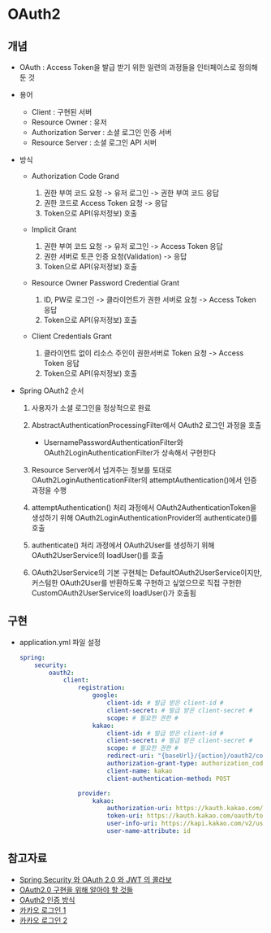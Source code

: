 # OAuth2
## 개념
- OAuth : Access Token을 발급 받기 위한 일련의 과정들을 인터페이스로 정의해둔 것

- 용어
    - Client : 구현된 서버
    - Resource Owner : 유저
    - Authorization Server : 소셜 로그인 인증 서버
    - Resource Server : 소셜 로그인 API 서버

- 방식
    - Authorization Code Grand 
        1. 권한 부여 코드 요청 -> 유저 로그인 -> 권한 부여 코드 응답
        2. 권한 코드로 Access Token 요청 -> 응답
        3. Token으로 API(유저정보) 호출 
    
    - Implicit Grant 
        1. 권한 부여 코드 요청 -> 유저 로그인 -> Access Token 응답
        2. 권한 서버로 토큰 인증 요청(Validation) -> 응답
        3. Token으로 API(유저정보) 호출 

    - Resource Owner Password Credential Grant
        1. ID, PW로 로그인 -> 클라이언트가 권한 서버로 요청 -> Access Token 응답
        2. Token으로 API(유저정보) 호출
    
    - Client Credentials Grant 
        1. 클라이언트 없이 리소스 주인이 권한서버로 Token 요청 -> Access Token 응답
        2. Token으로 API(유저정보) 호출
    


- Spring OAuth2 순서
    1. 사용자가 소셜 로그인을 정상적으로 완료

    2. AbstractAuthenticationProcessingFilter에서 OAuth2 로그인 과정을 호출
        - UsernamePasswordAuthenticationFilter와 OAuth2LoginAuthenticationFilter가 상속해서 구현한다

    3. Resource Server에서 넘겨주는 정보를 토대로 OAuth2LoginAuthenticationFilter의 attemptAuthentication()에서 인증 과정을 수행

    4. attemptAuthentication() 처리 과정에서 OAuth2AuthenticationToken을 생성하기 위해 OAuth2LoginAuthenticationProvider의 authenticate()를 호출

    5. authenticate() 처리 과정에서 OAuth2User를 생성하기 위해 OAuth2UserService의 loadUser()를 호출

    6. OAuth2UserService의 기본 구현체는 DefaultOAuth2UserService이지만, 커스텀한 OAuth2User를 반환하도록 구현하고 싶었으므로 직접 구현한 CustomOAuth2UserService의 loadUser()가 호출됨



## 구현
- application.yml 파일 설정
    ``` yml
    spring:
        security:
            oauth2:
                client:
                    registration:
                        google:
                            client-id: # 발급 받은 client-id #
                            client-secret: # 발급 받은 client-secret #
                            scope: # 필요한 권한 #
                        kakao:
                            client-id: # 발급 받은 client-id #
                            client-secret: # 발급 받은 client-secret #
                            scope: # 필요한 권한 #
                            redirect-uri: "{baseUrl}/{action}/oauth2/code/{registrationId}"
                            authorization-grant-type: authorization_code
                            client-name: kakao
                            client-authentication-method: POST

                    provider:
                        kakao:
                            authorization-uri: https://kauth.kakao.com/oauth/authorize
                            token-uri: https://kauth.kakao.com/oauth/token
                            user-info-uri: https://kapi.kakao.com/v2/user/me
                            user-name-attribute: id
    ```

## 참고자료
- [Spring Security 와 OAuth 2.0 와 JWT 의 콜라보](https://velog.io/@tmdgh0221/Spring-Security-%EC%99%80-OAuth-2.0-%EC%99%80-JWT-%EC%9D%98-%EC%BD%9C%EB%9D%BC%EB%B3%B4)
- [OAuth2.0 구현을 위해 알아야 할 것들](https://developer88.tistory.com/372)
- [OAuth2 인증 방식](https://cheese10yun.github.io/oauth2/)
- [카카오 로그인 1](https://sudo-minz.tistory.com/77)
- [카카오 로그인 2](https://sudo-minz.tistory.com/78?category=1012147)

